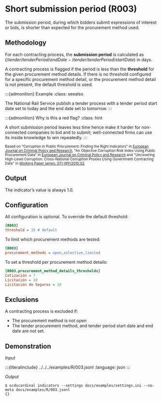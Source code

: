 # Short submission period (R003)

The submission period, during which bidders submit expressions of interest or bids, is shorter than expected for the procurement method used.

## Methodology

For each contracting process, the **submission period** is calculated as $(/tender/tenderPeriod/endDate - /tender/tenderPeriod/startDate)$ in days.

A contracting process is flagged if the period is less than the **threshold** for the given procurement method details. If there is no threshold configured for a specific procurement method detail, or the procurement method detail is not present, the default threshold is used.

:::{admonition} Example
:class: seealso

The National Rail Service publish a tender process with a tender period start date set to today and the end date set to tomorrow.
:::

:::{admonition} Why is this a red flag?
:class: hint

A short submission period leaves less time hence make it harder for non-connected companies to bid and to submit; well-connected firms can use its inside knowledge to win repeatedly.
:::

<small>Based on "Corruption in Public Procurement: Finding the Right Indicators" in [European Journal on Criminal Policy and Research](https://link.springer.com/article/10.1007/s10610-016-9312-3), "An Objective Corruption Risk Index Using Public Procurement Data" in [European Journal on Criminal Policy and Research](https://link.springer.com/article/10.1007/s10610-016-9308-z) and "Uncovering High-Level Corruption: Cross-National Corruption Proxies Using Government Contracting Data" in [Working Paper series: GTI-WP/2015:02](https://www.govtransparency.eu/wp-content/uploads/2015/11/GTI_WP2015_2_Fazekas_Kocsis_151015.pdf).</small>

## Output

The indicator’s value is always 1.0.

## Configuration

All configuration is optional. To override the default threshold:

```ini
[R003]
threshold = 15 # default
```

To limit which procurement methods are tested:

```ini
[R003]
procurement_methods = open,selective,limited
```

To set a threshold per procurement method details:

```ini
[R003.procurement_method_details_thresholds]
Cotización = 7
Licitación = 10
Licitación de Seguros = 10
```


## Exclusions

A contracting process is excluded if:
- The procurement method is not open
- The tender procurement method, and tender period start date and end date are not set.

## Demonstration

*Input*

:::{literalinclude} ../../../examples/R/003.jsonl
:language: json
:::

*Output*

```console
$ ocdscardinal indicators --settings docs/examples/settings.ini --no-meta docs/examples/R/003.jsonl
{}

```
